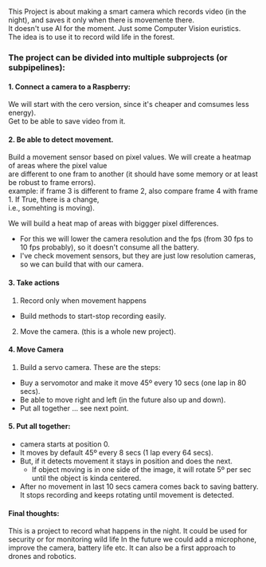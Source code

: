 This Project is about making a smart camera which records video (in the night), and saves 
it only when there is movemente there.  
It doesn't use AI for the moment. Just some Computer Vision euristics.  
The idea is to use it to record wild life in the forest.


### The project can be divided into multiple subprojects (or subpipelines):

#### 1. Connect a camera to a Raspberry:
We will start with the cero version, since it's cheaper and comsumes less energy).  
Get to be able to save video from it.

#### 2. Be able to detect movement.
Build a movement sensor based on pixel values. We will create a heatmap of areas where the pixel value   
are different to one fram to another (it should have some memory or at least be robust to frame errors).  
example: if frame 3 is different to frame 2, also compare frame 4 with frame 1. If True, there is a change,  
i.e., somehting is moving).  

We will build a heat map of areas with biggger pixel differences.  

- For this we will lower the camera resolution and the fps (from 30 fps to 10 fps probably), so it doesn't consume all the battery.
- I've check movement sensors, but they are just low resolution cameras, so we can build that with our camera.


#### 3. Take actions
1. Record only when movement happens
- Build methods to start-stop recording easily.  

2. Move the camera. (this is a whole new project).

#### 4. Move Camera
1. Build a servo camera. These are the steps:
  - Buy a servomotor and make it move 45º every 10 secs (one lap in 80 secs).
  - Be able to move right and left (in the future also up and down).
  - Put all together ... see next point.  

#### 5. Put all together:
- camera starts at position 0.
- It moves by default 45º every 8 secs (1 lap every 64 secs).
- But, if it detects movement it stays in position and does the next.
  - If object moving is in one side of the image, it will rotate 5º per sec until the object is kinda centered.
- After no movement in last 10 secs camera comes back to saving battery. It stops recording and keeps rotating until movement is detected.

#### Final thoughts:
This is a project to record what happens in the night. It could be used for security or for monitoring wild life
In the future we could add a microphone, improve the camera, battery life etc.
It can also be a first approach to drones and robotics.

